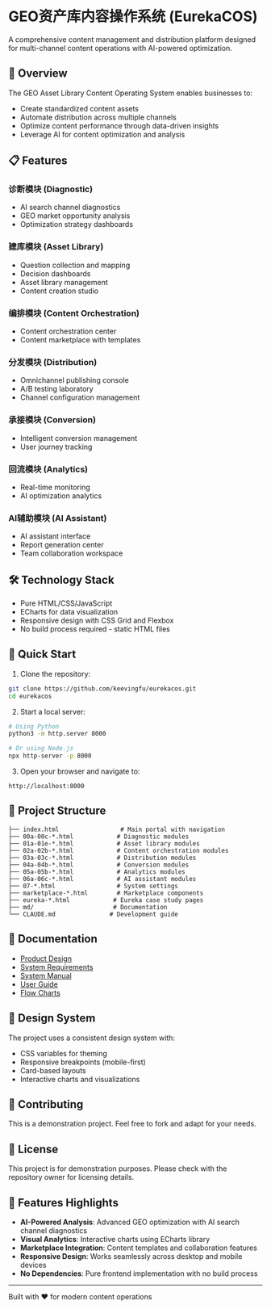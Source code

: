 # GEO资产库内容操作系统 (EurekaCOS)

A comprehensive content management and distribution platform designed for multi-channel content operations with AI-powered optimization.

## 🚀 Overview

The GEO Asset Library Content Operating System enables businesses to:
- Create standardized content assets
- Automate distribution across multiple channels
- Optimize content performance through data-driven insights
- Leverage AI for content optimization and analysis

## 📋 Features

### 诊断模块 (Diagnostic)
- AI search channel diagnostics
- GEO market opportunity analysis
- Optimization strategy dashboards

### 建库模块 (Asset Library)
- Question collection and mapping
- Decision dashboards
- Asset library management
- Content creation studio

### 编排模块 (Content Orchestration)
- Content orchestration center
- Content marketplace with templates

### 分发模块 (Distribution)
- Omnichannel publishing console
- A/B testing laboratory
- Channel configuration management

### 承接模块 (Conversion)
- Intelligent conversion management
- User journey tracking

### 回流模块 (Analytics)
- Real-time monitoring
- AI optimization analytics

### AI辅助模块 (AI Assistant)
- AI assistant interface
- Report generation center
- Team collaboration workspace

## 🛠️ Technology Stack

- Pure HTML/CSS/JavaScript
- ECharts for data visualization
- Responsive design with CSS Grid and Flexbox
- No build process required - static HTML files

## 🚀 Quick Start

1. Clone the repository:
```bash
git clone https://github.com/keevingfu/eurekacos.git
cd eurekacos
```

2. Start a local server:
```bash
# Using Python
python3 -m http.server 8000

# Or using Node.js
npx http-server -p 8000
```

3. Open your browser and navigate to:
```
http://localhost:8000
```

## 📁 Project Structure

```
├── index.html                 # Main portal with navigation
├── 00a-00c-*.html            # Diagnostic modules
├── 01a-01e-*.html            # Asset library modules
├── 02a-02b-*.html            # Content orchestration modules
├── 03a-03c-*.html            # Distribution modules
├── 04a-04b-*.html            # Conversion modules
├── 05a-05b-*.html            # Analytics modules
├── 06a-06c-*.html            # AI assistant modules
├── 07-*.html                 # System settings
├── marketplace-*.html        # Marketplace components
├── eureka-*.html            # Eureka case study pages
├── md/                      # Documentation
└── CLAUDE.md               # Development guide
```

## 📖 Documentation

- [Product Design](md/geo-product-design.md)
- [System Requirements](md/geo-asset-requirements.md)
- [System Manual](md/geo-asset-system-manual.md)
- [User Guide](md/geo-asset-user-guide.md)
- [Flow Charts](md/geo-asset-flowcharts.md)

## 🎨 Design System

The project uses a consistent design system with:
- CSS variables for theming
- Responsive breakpoints (mobile-first)
- Card-based layouts
- Interactive charts and visualizations

## 🤝 Contributing

This is a demonstration project. Feel free to fork and adapt for your needs.

## 📄 License

This project is for demonstration purposes. Please check with the repository owner for licensing details.

## 🌟 Features Highlights

- **AI-Powered Analysis**: Advanced GEO optimization with AI search channel diagnostics
- **Visual Analytics**: Interactive charts using ECharts library
- **Marketplace Integration**: Content templates and collaboration features
- **Responsive Design**: Works seamlessly across desktop and mobile devices
- **No Dependencies**: Pure frontend implementation with no build process

---

Built with ❤️ for modern content operations
